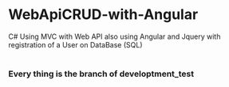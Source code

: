 # WebApiCRUD-with-Angular
C# Using MVC with Web API also using Angular and Jquery with registration of a User on DataBase (SQL)
<br></br>
<h3>Every thing is the branch of developtment_test<h3>
